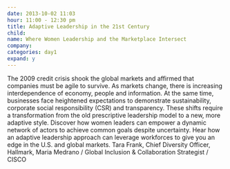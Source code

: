```yaml
---
date: 2013-10-02 11:03
hour: 11:00 - 12:30 pm
title: Adaptive Leadership in the 21st Century
child:
name: Where Women Leadership and the Marketplace Intersect
company: 
categories: day1
expand: y
---
```

The 2009 credit crisis shook the global markets and affirmed that
companies must be agile to survive. As markets change, there is increasing
interdependence of economy, people and information. At the same time,
businesses face heightened expectations to demonstrate sustainability,
corporate social responsibility (CSR) and transparency. These shifts require
a transformation from the old prescriptive leadership model to a new, more
adaptive style. Discover how women leaders can empower a dynamic
network of actors to achieve common goals despite uncertainty. Hear how
an adaptive leadership approach can leverage workforces to give you an
edge in the U.S. and global markets.
Tara Frank, Chief Diversity Officer, Hallmark, 
Maria Medrano / Global Inclusion & Collaboration Strategist / CISCO